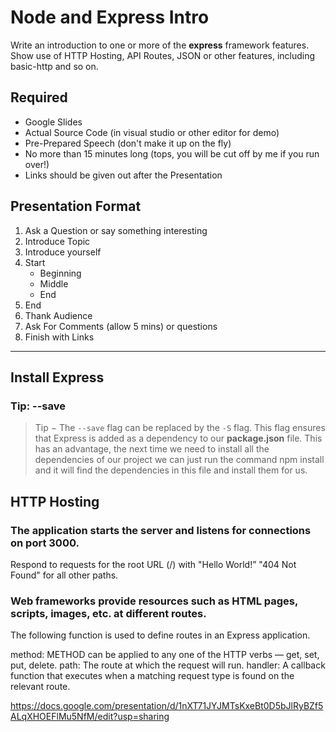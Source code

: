 # Node and Express Intro
Write an introduction to one or more of the **express** framework features.
Show use of HTTP Hosting, API Routes, JSON or other features, including basic-http and so on. 

## Required
- Google Slides
- Actual Source Code (in visual studio or other editor for demo)
- Pre-Prepared Speech (don't make it up on the fly)
- No more than 15 minutes long (tops, you will be cut off by me if you run over!)
- Links should be given out after the Presentation

## Presentation Format
1. Ask a Question or say something interesting
2. Introduce Topic
3. Introduce yourself 
4. Start
   - Beginning 
   - Middle
   - End
5. End
6. Thank Audience
7. Ask For Comments (allow 5 mins) or questions
8. Finish with Links




***

## Install Express
### Tip: --save
> Tip − The `--save` flag can be replaced by the `-S` flag. This flag ensures that Express is added as a dependency to our **package.json** file. This has an advantage, the next time we need to install all the dependencies of our project we can just run the command npm install and it will find the dependencies in this file and install them for us.


## HTTP Hosting
### The application starts the server and listens for connections on port 3000.
Respond to requests for the root URL (/) with "Hello World!”
 "404 Not Found" for all other paths.

### Web frameworks provide resources such as HTML pages, scripts, images, etc. at different routes.
The following function is used to define routes in an Express application.

method: METHOD can be applied to any one of the HTTP verbs — get, set, put, delete.
path: The route at which the request will run.
handler: A callback function that executes when a matching request type is found on the relevant route.


https://docs.google.com/presentation/d/1nXT71JYJMTsKxeBt0D5bJlRyBZf5ALqXHOEFlMu5NfM/edit?usp=sharing